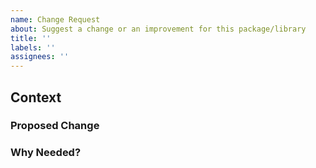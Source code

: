 ```yaml
---
name: Change Request
about: Suggest a change or an improvement for this package/library
title: ''
labels: ''
assignees: ''
---
```


## Context

### Proposed Change

### Why Needed?
